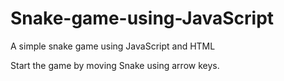 # Snake-game-using-JavaScript
A simple snake game using JavaScript and HTML

Start the game by moving Snake using arrow keys.
